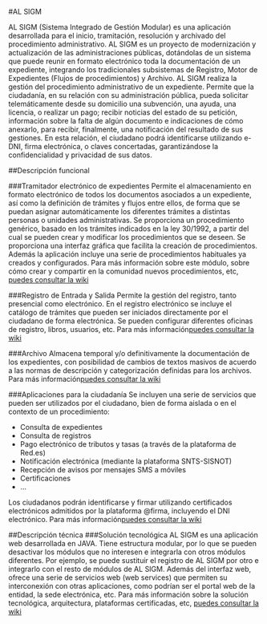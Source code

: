 #AL SIGM

AL SIGM (Sistema Integrado de Gestión Modular) es una aplicación desarrollada para el inicio, tramitación, resolución y archivado del procedimiento administrativo. AL SIGM es un proyecto de modernización y actualización de las administraciones públicas, dotándolas de un sistema que puede reunir en formato electrónico toda la documentación de un expediente, integrando los tradicionales subsistemas de Registro, Motor de Expedientes (Flujos de procedimientos) y Archivo.
AL SIGM realiza la gestión del procedimiento administrativo de un expediente. Permite que la ciudadanía, en su relación con su administración pública, pueda solicitar telemáticamente desde su domicilio una subvención, una ayuda, una licencia, o realizar un pago; recibir noticias del estado de su petición, información sobre la falta de algún documento e indicaciones de cómo anexarlo, para recibir, finalmente, una notificación del resultado de sus gestiones.
En esta relación, el ciudadano podrá identificarse utilizando e-DNI, firma electrónica, o claves concertadas, garantizándose la confidencialidad y privacidad de sus datos.

##Descripción funcional

###Tramitador electrónico de expedientes
Permite el almacenamiento en formato electrónico de todos los documentos asociados a un expediente, así como la definición de trámites y flujos entre ellos, de forma que se puedan asignar automáticamente los diferentes trámites a distintas personas o unidades administrativas. Se proporciona un procedimiento genérico, basado en los trámites indicados en la ley 30/1992, a partir del cual se pueden crear y modificar los procedimientos que se deseen. Se proporciona una interfaz gráfica que facilita la creación de procedimientos. Además la aplicación incluye una serie de procedimientos habituales ya creados y configurados.
Para más información sobre este módulo, sobre cómo crear y compartir en la comunidad nuevos procedimientos, etc, <a href="https://forja.cenatic.es/plugins/mediawiki/wiki/alsigm/index.php/P%C3%A1gina_principal" target="_new">puedes consultar la wiki</a>

###Registro de Entrada y Salida
Permite la gestión del registro, tanto presencial como electrónico. En el registro electrónico se incluye el catálogo de trámites que pueden ser iniciados directamente por el ciudadano de forma electrónica. Se pueden configurar diferentes oficinas de registro, libros, usuarios, etc.
Para más información<a href="https://forja.cenatic.es/plugins/mediawiki/wiki/alsigm/index.php/P%C3%A1gina_principal" target="_new">puedes consultar la wiki</a>

###Archivo
Almacena temporal y/o definitivamente la documentación de los expedientes, con posibilidad de cambios de textos masivos de acuerdo a las normas de descripción y categorización definidas para los archivos.
Para más información<a href="https://forja.cenatic.es/plugins/mediawiki/wiki/alsigm/index.php/P%C3%A1gina_principal" target="_new">puedes consultar la wiki</a>

###Aplicaciones para la ciudadanía
Se incluyen una serie de servicios que pueden ser utilizados por el ciudadano, bien de forma aislada o en el contexto de un procedimiento:
* Consulta de expedientes
* Consulta de registros
* Pago electrónico de tributos y tasas (a través de la plataforma de Red.es)
* Notificación electrónica (mediante la plataforma SNTS-SISNOT)
* Recepción de avisos por mensajes SMS a móviles
* Certificaciones
* ...

Los ciudadanos podrán identificarse y firmar utilizando certificados electrónicos admitidos por la plataforma @firma, incluyendo el DNI electrónico.
Para más información<a href="https://forja.cenatic.es/plugins/mediawiki/wiki/alsigm/index.php/P%C3%A1gina_principal" target="_new">puedes consultar la wiki</a>

##Descripción técnica
###Solución tecnológica
AL SIGM es una aplicación web desarrollada en JAVA. Tiene estructura modular, por lo que se pueden desactivar los módulos que no interesen e integrarla con otros módulos diferentes. Por ejemplo, se puede sustituir el registro de AL SIGM por otro e integrarlo con el resto de módulos de AL SIGM.
Además del interfaz web, ofrece una serie de servicios web (web services) que permiten su interconexión con otras aplicaciones, como podrían ser el portal web de la entidad, la sede electrónica, etc.
Para más información sobre la solución tecnológica, arquitectura, plataformas certificadas, etc,
<a href="https://forja.cenatic.es/plugins/mediawiki/wiki/alsigm/index.php/P%C3%A1gina_principal" target="_new">puedes consultar la wiki</a>
